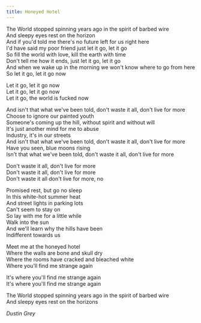 ```yaml
---
title: Honeyed Hotel
---
```


The World stopped spinning years ago in the spirit of barbed wire  
And sleepy eyes rest on the horizon  
And if you'd told me there's no future left for us right here  
I'd have said my poor friend just let it go, let it go  
So fill the world with love, kill the earth with time  
Don't tell me how it ends, just let it go, let it go  
And when we wake up in the morning we won't know where to go from here  
So let it go, let it go now  

Let it go, let it go now  
Let it go, let it go now  
Let it go, the world is fucked now  

And isn't that what we've been told, don't waste it all, don't live for more  
Choose to ignore our painted youth  
Someone's coming up the hill, without spirit and without will  
It's just another mind for me to abuse  
Industry, it's in our streets  
And isn't that what we've been told, don't waste it all, don't live for more  
Have you seen, blue moons rising  
Isn't that what we've been told, don't waste it all, don't live for more  

Don't waste it all, don't live for more  
Don't waste it all, don't live for more  
Don't waste it all don't live for more, no  

Promised rest, but go no sleep  
In this white-hot summer heat  
And street lights in parking lots  
Can't seem to stay on  
So lay with me for a little while  
Walk into the sun  
And we'll learn why the hills have been  
Indifferent towards us  

Meet me at the honeyed hotel  
Where the walls are bone and skull dry  
Where the rooms have cracked and bleached white  
Where you'll find me strange again  

It's where you'll find me strange again  
It's where you'll find me strange again  

The World stopped spinning years ago in the spirit of barbed wire  
And sleepy eyes rest on the horizons  

*Dustin Grey*
